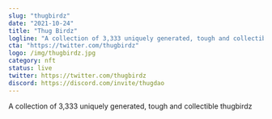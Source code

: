 ```yaml
---
slug: "thugbirdz"
date: "2021-10-24"
title: "Thug Birdz"
logline: "A collection of 3,333 uniquely generated, tough and collectible thugbirdz "
cta: "https://twitter.com/thugbirdz"
logo: /img/thugbirdz.jpg
category: nft
status: live
twitter: https://twitter.com/thugbirdz
discord: https://discord.com/invite/thugdao
---
```


A collection of 3,333 uniquely generated, tough and collectible thugbirdz 
